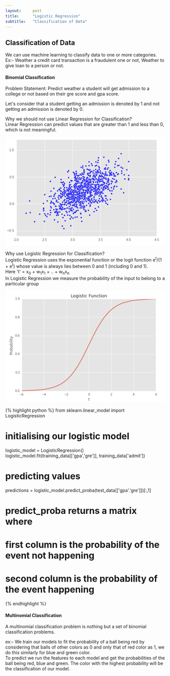 ```yaml
---
layout:     post
title:      "Logistic Regression"
subtitle:   "Classification of Data"
---
```


## Classification of Data
We can use machine learning to classify data to one or more
categories. Ex:- Weather a credit card transaction is a fraudulent one
or not, Weather to give loan to a person or not.

#### Binomial Classification

Problem Statement: Predict weather a student will get admission to a college or not based on
their gre score and gpa score.

Let's consider that a student getting an admission is denoted by 1 and not
getting an admission is denoted by 0.

Why we should not use Linear Regression for Classification?  
Linear Regression can predict values that are greater than 1 and less
than 0, which is not meaningful.

![Linear Regression Graph](../img/linear_regression_classification.png)

Why use Logistic Regression for Classification?  
Logistic Regression uses the exponential function or the logit function
e<sup>t</sup>/(1 + e<sup>t</sup>) whose value is always lies between 0
and 1 (including 0 and 1).  
Here 't' = x<sub>0</sub> + w<sub>1</sub>x<sub>1</sub> + .. +
w<sub>n</sub>x<sub>n</sub>  
In Logistic Regression we measure the probability of the input to
belong to a particular group

![logit-graph](../img/logit_graph.png)


{% highlight python %}
from sklearn.linear_model import LogisticRegression

# initialising our logistic model
logistic_model = LogisticRegression()
logistic_model.fit(training_data[['gpa','gre']], training_data['admit'])

# predicting values
predictions =
logistic_model.predict_proba(test_data[['gpa'.'gre']])[:,1]

# predict_proba returns a matrix where
# first column is the probability of the event not happening
# second column is the probability of the event happening

{% endhighlight %}


#### Multinomial Classification
A multinomial classification problem is nothing but a set of binomial
classification problems.  

ex:- We train our models to fit the probability of a ball being red by considering that
balls of other colors as 0 and only that of red color as 1, we do this
similarly for blue and green color.  
To predict we run the features to each model and get the probabilities
of the ball being red, blue and green. The color with the highest probability
will be the classification of our model.
